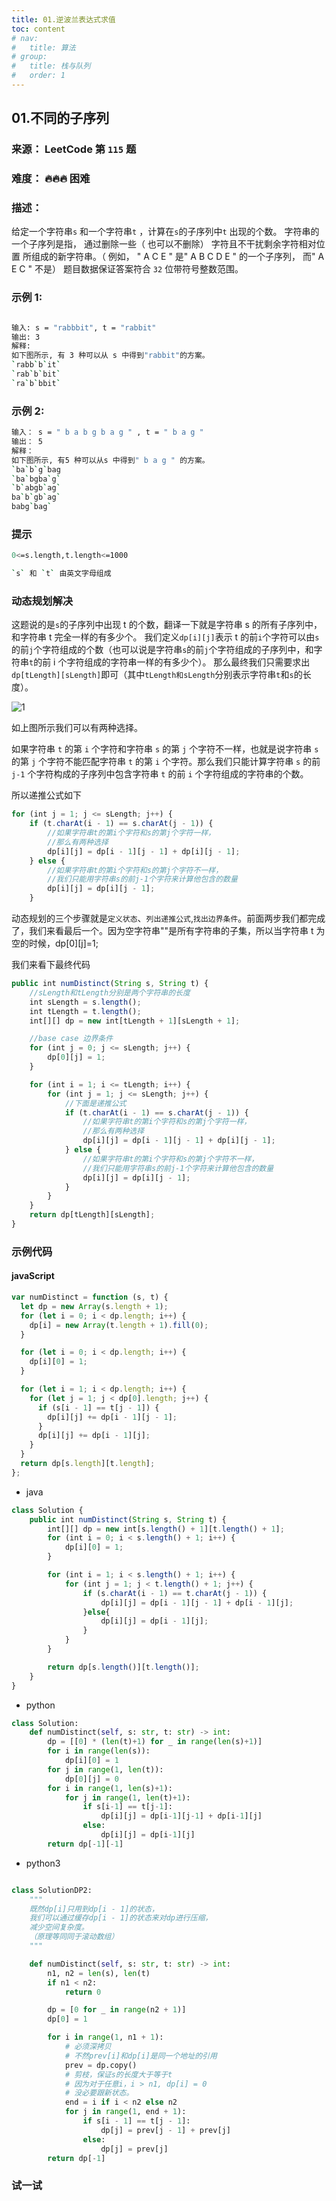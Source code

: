 ```yaml
---
title: 01.逆波兰表达式求值
toc: content
# nav:
#   title: 算法
# group:
#   title: 栈与队列
#   order: 1
---
```


## 01.不同的子序列

### 来源： LeetCode 第 `115` 题

### 难度： 🔥🔥🔥 困难

### 描述：

给定一个字符串`s` 和一个字符串`t` ，计算在`s`的子序列中`t` 出现的个数。
字符串的一个子序列是指， 通过删除一些（ 也可以不删除） 字符且不干扰剩余字符相对位置
所组成的新字符串。（ 例如， " A C E " 是" A B C D E " 的一个子序列， 而" A E C " 不是）
题目数据保证答案符合 `32` 位带符号整数范围。

### 示例 1:

```bash

输入: s = "rabbbit", t = "rabbit"
输出: 3
解释:
如下图所示, 有 3 种可以从 s 中得到"rabbit"的方案。
`rabb`b`it`
`rab`b`bit`
`ra`b`bbit`
```

### 示例 2:

```bash
输入： s = " b a b g b a g " , t = " b a g "
输出： 5
解释：
如下图所示, 有5 种可以从s 中得到" b a g " 的方案。
`ba`b`g`bag
`ba`bgba`g`
`b`abgb`ag`
ba`b`gb`ag`
babg`bag`
```

### 提示

```bash
0<=s.length,t.length<=1000

`s` 和 `t` 由英文字母组成
```

### 动态规划解决

这题说的是`s`的子序列中出现 t 的个数，翻译一下就是字符串 s 的所有子序列中，和字符串 t 完全一样的有多少个。
我们定义`dp[i][j]`表示 t 的前`i`个字符可以由`s`的前`j`个字符组成的个数（也可以说是字符串`s`的前`j`个字符组成的子序列中，和字符串`t`的前 i 个字符组成的字符串一样的有多少个）。
那么最终我们只需要求出`dp[tLength][sLength]`即可（其中`tLength和sLength`分别表示字符串`t`和`s`的长度）。

![1](../../../assets/algorithm/633.png)

如上图所示我们可以有两种选择。

如果字符串 `t` 的第 `i` 个字符和字符串 `s` 的第 `j` 个字符不一样，也就是说字符串 `s` 的第 `j` 个字符不能匹配字符串 `t` 的第 `i` 个字符。那么我们只能计算字符串 `s` 的前 `j-1` 个字符构成的子序列中包含字符串 `t` 的前 `i` 个字符组成的字符串的个数。

所以递推公式如下

```ts
for (int j = 1; j <= sLength; j++) {
    if (t.charAt(i - 1) == s.charAt(j - 1)) {
        //如果字符串t的第i个字符和s的第j个字符一样，
        //那么有两种选择
        dp[i][j] = dp[i - 1][j - 1] + dp[i][j - 1];
    } else {
        //如果字符串t的第i个字符和s的第j个字符不一样，
        //我们只能用字符串s的前j-1个字符来计算他包含的数量
        dp[i][j] = dp[i][j - 1];
    }

```

动态规划的三个步骤就是`定义状态`、`列出递推公式`,`找出边界条件`。前面两步我们都完成了，我们来看最后一个。因为空字符串""是所有字符串的子集，所以当字符串 t 为空的时候，dp[0][j]=1;

我们来看下最终代码

```js
public int numDistinct(String s, String t) {
    //sLength和tLength分别是两个字符串的长度
    int sLength = s.length();
    int tLength = t.length();
    int[][] dp = new int[tLength + 1][sLength + 1];

    //base case 边界条件
    for (int j = 0; j <= sLength; j++) {
        dp[0][j] = 1;
    }

    for (int i = 1; i <= tLength; i++) {
        for (int j = 1; j <= sLength; j++) {
            //下面是递推公式
            if (t.charAt(i - 1) == s.charAt(j - 1)) {
                //如果字符串t的第i个字符和s的第j个字符一样，
                //那么有两种选择
                dp[i][j] = dp[i - 1][j - 1] + dp[i][j - 1];
            } else {
                //如果字符串t的第i个字符和s的第j个字符不一样，
                //我们只能用字符串s的前j-1个字符来计算他包含的数量
                dp[i][j] = dp[i][j - 1];
            }
        }
    }
    return dp[tLength][sLength];
}
```

### 示例代码

#### javaScript

```js
var numDistinct = function (s, t) {
  let dp = new Array(s.length + 1);
  for (let i = 0; i < dp.length; i++) {
    dp[i] = new Array(t.length + 1).fill(0);
  }

  for (let i = 0; i < dp.length; i++) {
    dp[i][0] = 1;
  }

  for (let i = 1; i < dp.length; i++) {
    for (let j = 1; j < dp[0].length; j++) {
      if (s[i - 1] == t[j - 1]) {
        dp[i][j] += dp[i - 1][j - 1];
      }
      dp[i][j] += dp[i - 1][j];
    }
  }
  return dp[s.length][t.length];
};
```

- java

```js
class Solution {
    public int numDistinct(String s, String t) {
        int[][] dp = new int[s.length() + 1][t.length() + 1];
        for (int i = 0; i < s.length() + 1; i++) {
            dp[i][0] = 1;
        }

        for (int i = 1; i < s.length() + 1; i++) {
            for (int j = 1; j < t.length() + 1; j++) {
                if (s.charAt(i - 1) == t.charAt(j - 1)) {
                    dp[i][j] = dp[i - 1][j - 1] + dp[i - 1][j];
                }else{
                    dp[i][j] = dp[i - 1][j];
                }
            }
        }

        return dp[s.length()][t.length()];
    }
}
```

- python

```python
class Solution:
    def numDistinct(self, s: str, t: str) -> int:
        dp = [[0] * (len(t)+1) for _ in range(len(s)+1)]
        for i in range(len(s)):
            dp[i][0] = 1
        for j in range(1, len(t)):
            dp[0][j] = 0
        for i in range(1, len(s)+1):
            for j in range(1, len(t)+1):
                if s[i-1] == t[j-1]:
                    dp[i][j] = dp[i-1][j-1] + dp[i-1][j]
                else:
                    dp[i][j] = dp[i-1][j]
        return dp[-1][-1]


```

- python3

```python

class SolutionDP2:
    """
    既然dp[i]只用到dp[i - 1]的状态，
    我们可以通过缓存dp[i - 1]的状态来对dp进行压缩，
    减少空间复杂度。
    （原理等同同于滚动数组）
    """

    def numDistinct(self, s: str, t: str) -> int:
        n1, n2 = len(s), len(t)
        if n1 < n2:
            return 0

        dp = [0 for _ in range(n2 + 1)]
        dp[0] = 1

        for i in range(1, n1 + 1):
            # 必须深拷贝
            # 不然prev[i]和dp[i]是同一个地址的引用
            prev = dp.copy()
            # 剪枝，保证s的长度大于等于t
            # 因为对于任意i，i > n1, dp[i] = 0
            # 没必要跟新状态。
            end = i if i < n2 else n2
            for j in range(1, end + 1):
                if s[i - 1] == t[j - 1]:
                    dp[j] = prev[j - 1] + prev[j]
                else:
                    dp[j] = prev[j]
        return dp[-1]


```

### 试一试
